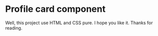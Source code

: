 # Profile card component
Well, this project use HTML and CSS pure. I hope you like it. Thanks for reading.